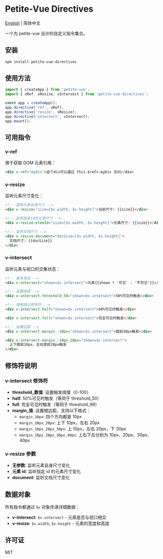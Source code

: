 # Petite-Vue Directives

[English](./README.md) | 简体中文

一个为 petite-vue 设计的自定义指令集合。

## 安装

```bash
npm install petite-vue-directives
```

## 使用方法

```js
import { createApp } from 'petite-vue';
import { vRef, vResize, vIntersect } from 'petite-vue-directives';

const app = createApp();
app.directive('ref', vRef);
app.directive('resize', vResize);
app.directive('intersect', vIntersect);
app.mount();
```

## 可用指令

### v-ref

用于获取 DOM 元素引用：

```html
<div v-ref="myDiv">这个div可以通过 this.$refs.myDiv 访问</div>
```

### v-resize

监听元素尺寸变化：

```html
<!-- 监听元素自身尺寸 -->
<div v-resize="size=[$v.width, $v.height]">当前尺寸: {{size}}</div>

<!-- 监听指定id的元素尺寸 -->
<div v-resize:elemId="size=[$v.width, $v.height]">元素尺寸: {{size}}</div>

<!-- 监听文档尺寸 -->
<div v-resize.document="docSize=[$v.width, $v.height]">
  文档尺寸: {{docSize}}
</div>
```

### v-intersect

监听元素与视口的交集状态：

```html
<!-- 基本用法 -->
<div v-intersect="shown=$v.intersect">元素{{shown ? '可见' : '不可见'}}</div>

<!-- 设置阈值 -->
<div v-intersect.threshold_50="shown=$v.intersect">50%可见时触发</div>

<!-- 使用语义修饰符 -->
<div v-intersect.half="shown=$v.intersect">50%可见时触发</div>

<div v-intersect.full="shown=$v.intersect">完全可见时触发</div>

<!-- 设置边距 -->
<div v-intersect.margin_-10px="shown=$v.intersect">提前10px触发</div>

<div v-intersect.margin_-10px_20px="shown=$v.intersect">
  上下提前10px，左右提前20px触发
</div>
```

## 修饰符说明

### v-intersect 修饰符

- **threshold\_数值**: 设置触发阈值（0-100）
- **half**: 50%可见时触发（等同于 threshold_50）
- **full**: 完全可见时触发（等同于 threshold_99）
- **margin\_值**: 设置根边距，支持以下格式：
  - `margin_10px`: 四个方向都是 10px
  - `margin_10px_20px`: 上下 10px，左右 20px
  - `margin_10px_20px_30px`: 上 10px，左右 20px，下 30px
  - `margin_10px_20px_30px_40px`: 上右下左分别为 10px、20px、30px、40px

### v-resize 参数

- **无参数**: 监听元素自身尺寸变化
- **元素 id**: 监听指定 id 的元素尺寸变化
- **document**: 监听文档尺寸变化

## 数据对象

所有指令都通过 `$v` 对象传递详细数据：

- **v-intersect**: `$v.intersect` - 元素是否与视口相交
- **v-resize**: `$v.width`, `$v.height` - 元素的宽度和高度

## 许可证

MIT
